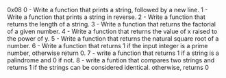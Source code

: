 0x08
0 - Write a function that prints a string, followed by a new line.
1 - Write a function that prints a string in reverse.
2 - Write a function that returns the length of a string.
3 - Write a function that returns the factorial of a given number.
4 - Write a function that returns the value of x raised to the power of y.
5 - Write a function that returns the natural square root of a number.
6 - Write a function that returns 1 if the input integer is a prime number, otherwise return 0.
7 - write a function that returns 1 if a string is a palindrome and 0 if not.
8 - write a funtion that compares two strings and returns 1 if the strings can be considered identical. otherwise, returns 0


